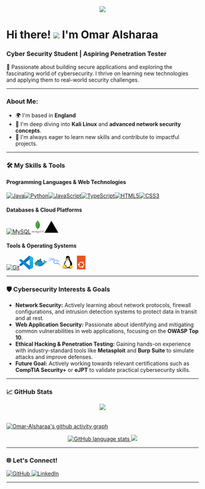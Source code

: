 <p align="center">
  <img src="https://camo.githubusercontent.com/0a0dc4ec78739f9c62b556ee154065af0de7b337110cfd95587770c4b3e269c7/68747470733a2f2f6d656469612e74656e6f722e636f6d2f7a7a6e746d325f3942336741414141432f6861636b65722e676966" width="30%" />
</p>



# Hi there! ![](https://user-images.githubusercontent.com/18350557/176309783-0785949b-9127-417c-8b55-ab5a4333674e.gif) I'm Omar Alsharaa
### Cyber Security Student | Aspiring Penetration Tester

👋 Passionate about building secure applications and exploring the fascinating world of cybersecurity. I thrive on learning new technologies and applying them to real-world security challenges.

---

### About Me:
* 🌍 I'm based in **England**
* 🧠 I'm deep diving into **Kali Linux** and **advanced network security concepts**.
* 🌱 I'm always eager to learn new skills and contribute to impactful projects.

---

### 🛠️ My Skills & Tools

#### Programming Languages & Web Technologies
<p align="left">
<a href="https://www.oracle.com/java/" target="_blank" rel="noreferrer"><img src="https://raw.githubusercontent.com/danielcranney/readme-generator/main/public/icons/skills/java-colored.svg" width="36" height="36" alt="Java" title="Java"/></a><a href="https://www.python.org/" target="_blank" rel="noreferrer"><img src="https://raw.githubusercontent.com/danielcranney/readme-generator/main/public/icons/skills/python-colored.svg" width="36" height="36" alt="Python" title="Python"/></a><a href="https://developer.mozilla.org/en-US/docs/Web/JavaScript" target="_blank" rel="noreferrer"><img src="https://raw.githubusercontent.com/danielcranney/readme-generator/main/public/icons/skills/javascript-colored.svg" width="36" height="36" alt="JavaScript" title="JavaScript"/></a><a href="https://www.typescriptlang.org/" target="_blank" rel="noreferrer"><img src="https://raw.githubusercontent.com/danielcranney/readme-generator/main/public/icons/skills/typescript-colored.svg" width="36" height="36" alt="TypeScript" title="TypeScript"/></a><a href="https://developer.mozilla.org/en-US/docs/Glossary/HTML5" target="_blank" rel="noreferrer"><img src="https://raw.githubusercontent.com/danielcranney/readme-generator/main/public/icons/skills/html5-colored.svg" width="36" height="36" alt="HTML5" title="HTML5"/></a><a href="https://www.w3.org/TR/CSS/#css" target="_blank" rel="noreferrer"><img src="https://raw.githubusercontent.com/danielcranney/readme-generator/main/public/icons/skills/css3-colored.svg" width="36" height="36" alt="CSS3" title="CSS3"/></a>
</p>

#### Databases & Cloud Platforms
<p align="left">
<a href="https://www.mysql.com/" target="_blank" rel="noreferrer"><img src="https://raw.githubusercontent.com/danielcranney/readme-generator/main/public/icons/skills/mysql-colored.svg" width="36" height="36" alt="MySQL" title="MySQL"/></a><a href="https://www.mongodb.com/" target="_blank" rel="noreferrer"><img src="https://raw.githubusercontent.com/devicons/devicon/master/icons/mongodb/mongodb-original-wordmark.svg" width="36" height="36" alt="MongoDB" title="MongoDB"/></a><a href="https://vercel.com/" target="_blank" rel="noreferrer"><img src="https://raw.githubusercontent.com/devicons/devicon/master/icons/vercel/vercel-original.svg" width="36" height="36" alt="Vercel" title="Vercel"/></a>
</p>

#### Tools & Operating Systems
<p align="left">
<a href="https://git-scm.com/" target="_blank" rel="noreferrer"><img src="https://raw.githubusercontent.com/danielcranney/readme-generator/main/public/icons/skills/git-colored.svg" width="36" height="36" alt="Git" title="Git"/></a><a href="https://code.visualstudio.com/" target="_blank" rel="noreferrer"><img src="https://raw.githubusercontent.com/devicons/devicon/master/icons/vscode/vscode-original.svg" width="36" height="36" alt="VS Code" title="VS Code"/></a><a href="https://www.docker.com/" target="_blank" rel="noreferrer"><img src="https://raw.githubusercontent.com/devicons/devicon/master/icons/docker/docker-original.svg" width="36" height="36" alt="Docker" title="Docker"/></a><a href="https://www.kali.org/" target="_blank" rel="noreferrer"><img src="https://raw.githubusercontent.com/canaleal/devicon/6fd27a4380daae1b14f69b995374b510dbf8c78f/icons/kalilinux/kalilinux-original-wordmark.svg" width="36" height="36" alt="Kali Linux" title="Kali Linux"/></a><a href="https://www.linux.org/" target="_blank" rel="noreferrer"><img src="https://raw.githubusercontent.com/devicons/devicon/master/icons/linux/linux-original.svg" width="36" height="36" alt="Linux" title="Linux"/></a><a href="https://ubuntu.com/" target="_blank" rel="noreferrer"><img src="https://raw.githubusercontent.com/devicons/devicon/master/icons/ubuntu/ubuntu-original.svg" width="36" height="36" alt="Ubuntu" title="Ubuntu"/></a>
</p>

---

### 🛡️ Cybersecurity Interests & Goals

* **Network Security:** Actively learning about network protocols, firewall configurations, and intrusion detection systems to protect data in transit and at rest.
* **Web Application Security:** Passionate about identifying and mitigating common vulnerabilities in web applications, focusing on the **OWASP Top 10**.
* **Ethical Hacking & Penetration Testing:** Gaining hands-on experience with industry-standard tools like **Metasploit** and **Burp Suite** to simulate attacks and improve defenses.
* **Future Goal:** Actively working towards relevant certifications such as **CompTIA Security+** or **eJPT** to validate practical cybersecurity skills.

---


### 📈 GitHub Stats

<div align="center" >
<img src="https://github-profile-trophy.vercel.app/?username=Omar-Alsharaa&row=1&column=6&theme=dracula&margin-w=15&margin-h=15"/>
  </div>
  <br />

[![Omar-Alsharaa's github activity graph](https://github-readme-activity-graph.vercel.app/graph?username=Omar-Alsharaa&bg_color=red&color=bd93f9&color=bd93f9&line=bd93f9&point=f1f5f9&area=true&hide_border=true)](https://github.com/ashutosh00710/github-readme-activity-graph)

<p align="center">
<a href="https://github.com/Omar-Alsharaa">
    <img height="180em" src="https://github-readme-stats.vercel.app/api/top-langs/?username=Omar-Alsharaa&theme=dark&border_radius=10&hide_title=true&layout=compact&langs_count=13" alt="GitHub language stats" />
    <img height="180em" src="https://github-readme-stats.vercel.app/api?username=Omar-Alsharaa&theme=dark&hide_border=false&include_all_commits=false&count_private=false" />
</a>
</p>

---

### 🌐 Let's Connect!

<p align="left">
<a href="https://www.github.com/Omar-Alsharaa" target="_blank" rel="noreferrer"> <picture> <source media="(prefers-color-scheme: dark)" srcset="https://raw.githubusercontent.com/danielcranney/readme-generator/main/public/icons/socials/github-dark.svg" /> <source media="(prefers-color-scheme: light)" srcset="https://raw.githubusercontent.com/danielcranney/readme-generator/main/public/icons/socials/github.svg" /> <img src="https://raw.githubusercontent.com/danielcranney/readme-generator/main/public/icons/socials/github.svg" width="32" height="32" alt="GitHub" title="GitHub" /> </picture> </a> 
<a href="https://www.linkedin.com/in/omaralshare" target="_blank" rel="noreferrer"> <picture> <source media="(prefers-color-scheme: dark)" srcset="https://raw.githubusercontent.com/danielcranney/readme-generator/main/public/icons/socials/linkedin-dark.svg" /> <source media="(prefers-color-scheme: light)" srcset="https://raw.githubusercontent.com/danielcranney/readme-generator/main/public/icons/socials/linkedin.svg" /> <img src="https://raw.githubusercontent.com/danielcranney/readme-generator/main/public/icons/socials/linkedin.svg" width="32" height="32" alt="LinkedIn" title="LinkedIn" /> </picture> </a>
</p>

---
